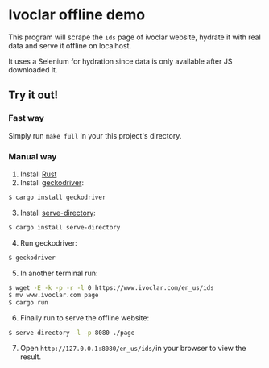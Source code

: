 # Ivoclar offline demo

This program will scrape the `ids` page of ivoclar website, hydrate it with real data and serve it offline on localhost.

It uses a Selenium for hydration since data is only available after JS downloaded it.

## Try it out!

### Fast way

Simply run `make full` in your this project's directory.

### Manual way

1. Install [Rust](https://rustup.rs/)
2. Install [geckodriver](https://github.com/mozilla/geckodriver):
```bash
$ cargo install geckodriver
```
3. Install [serve-directory](https://gitlab.com/skubalj/serve-directory):
```bash
$ cargo install serve-directory
```
4. Run geckodriver:
```bash
$ geckodriver
```
5. In another terminal run:
```bash
$ wget -E -k -p -r -l 0 https://www.ivoclar.com/en_us/ids
$ mv www.ivoclar.com page
$ cargo run 
```
6. Finally run to serve the offline website:
```bash
$ serve-directory -l -p 8080 ./page
```
7. Open `http://127.0.0.1:8080/en_us/ids/`in your browser to view the result.
